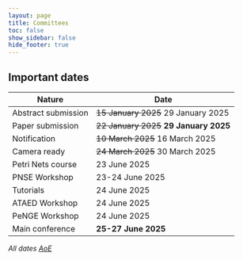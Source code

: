 ```yaml
---
layout: page
title: Committees
toc: false
show_sidebar: false
hide_footer: true
---
```


## Important dates

| Nature      | Date |
| ----------- | ----------- |
| Abstract submission      | ~~15 January 2025~~  29 January 2025     |
| Paper submission   | ~~22 January 2025~~ __29 January 2025__        |
| Notification   | ~~10 March 2025~~ 16 March 2025       |
| Camera ready   | ~~24 March 2025~~ 30 March 2025        |
| Petri Nets course   | 23 June 2025        |
| PNSE Workshop  | 23-24 June 2025          |
| Tutorials | 24 June 2025        |
| ATAED Workshop  | 24 June 2025        |
| PeNGE Workshop  | 24 June 2025        |
| Main conference   | __25-27 June 2025__        |


_All dates [AoE](https://en.wikipedia.org/wiki/Anywhere_on_Earth "anywhere on Earth")_
